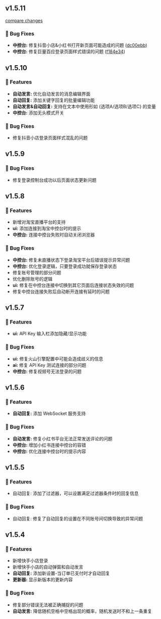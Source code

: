 
## v1.5.11

[compare changes](https://github.com/qiutongxue/oba-live-tool/compare/v1.5.10...v1.5.11)

### 🐞 Bug Fixes

- **中控台:** 修复抖音小店&小红书打开新页面可能造成的问题 ([dc00ebb](https://github.com/qiutongxue/oba-live-tool/commit/dc00ebb))
- **中控台:** 修复巨量百应登录页面样式错误的问题 ([f184e34](https://github.com/qiutongxue/oba-live-tool/commit/f184e34))

## v1.5.10

### 🚀 Features

- **自动发言:** 优化自动发言的消息编辑界面
- **自动回复:** 添加关键字回复的批量编辑功能
- **自动发言&自动回复:** 支持在文本中使用形如 {选项A/选项B/选项C} 的变量
- **中控台:** 添加无头模式开关

### 🐞 Bug Fixes

- 修复抖音小店登录页面样式混乱的问题


## v1.5.9

### 🐞 Bug Fixes

- 修复登录控制台成功以后页面状态更新问题


## v1.5.8

### 🚀 Features

- 新增对淘宝直播平台的支持
- **ui:** 添加连接到淘宝中控台时的提示
- **中控台:** 连接中控台失败时自动关闭浏览器

### 🐞 Bug Fixes

- **中控台:** 修复未直播状态下登录淘宝平台后错误提示异常问题
- **中控台:** 优化登录逻辑，只要登录成功就保存登录状态
- 修复账号管理的部分问题
- 优化删除账号的逻辑
- **ui:** 修复在中控台连接中切换到其它页面后连接状态失效的问题
- 修复中控台连接失败后自动断开连接有延时的问题


## v1.5.7

### 🚀 Features

- **ui:** API Key 输入栏添加隐藏/显示功能

### 🐞 Bug Fixes

- **ui:** 修复火山引擎配置中可能会造成歧义的信息
- **ai:** 修复 API Key 测试连接的部分问题
- **中控台:** 修复视频号无法登录的问题


## v1.5.6

### 🚀 Features

- **自动回复:** 添加 WebSocket 服务支持

### 🐞 Bug Fixes

- **自动发言:** 修复小红书平台无法正常发送评论的问题
- **中控台:** 增加小红书连接中控台的容错
- **中控台:** 优化连接中控台时的提示内容


## v1.5.5

### 🚀 Features
- 自动回复: 添加了过滤器，可以设置满足过滤器条件时的回复信息
### 🐞 Bug Fixes
- 自动回复: 修复了自动回复的设置在不同账号间切换导致的异常问题


## v1.5.4

### 🚀 Features

- 新增快手小店登录
- 新增快手小店的自动弹窗和自动发言
- **自动回复:** 添加新设置-当订单已支付时才自动回复
- **更新器:** 显示新版本的更新内容

### 🐞 Bug Fixes

- 修复部分错误无法被正确捕捉的问题
- **自动发言:** 降低随机空格中空格出现的概率，随机发送时不和上一条重复
